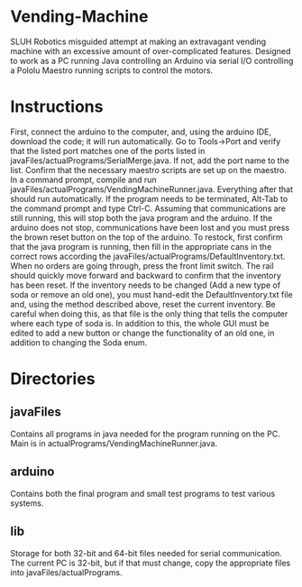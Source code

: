 # Vending-Machine
SLUH Robotics misguided attempt at making an extravagant vending machine with an excessive amount of over-complicated features. Designed to work as a PC running Java controlling an Arduino via serial I/O controlling a Pololu Maestro running scripts to control the motors.

# Instructions
First, connect the arduino to the computer, and, using the arduino IDE, download the code; it will run automatically. Go to Tools->Port and verify that the listed port matches one of the ports listed in javaFiles/actualPrograms/SerialMerge.java. If not, add the port name to the list.
Confirm that the necessary maestro scripts are set up on the maestro.
In a command prompt, compile and run javaFiles/actualPrograms/VendingMachineRunner.java. Everything after that should run automatically.
If the program needs to be terminated, Alt-Tab to the command prompt and type Ctrl-C. Assuming that communications are still running, this will stop both the java program and the arduino. If the arduino does not stop, communications have been lost and you must press the brown reset button on the top of the arduino.
To restock, first confirm that the java program is running, then fill in the appropriate cans in the correct rows according the javaFiles/actualPrograms/DefaultInventory.txt. When no orders are going through, press the front limit switch. The rail should quickly move forward and backward to confirm that the inventory has been reset.
If the inventory needs to be changed (Add a new type of soda or remove an old one), you must hand-edit the DefaultInventory.txt file and, using the method described above, reset the current inventory. Be careful when doing this, as that file is the only thing that tells the computer where each type of soda is. In addition to this, the whole GUI must be edited to add a new button or change the functionality of an old one, in addition to changing the Soda enum.

# Directories

## javaFiles
Contains all programs in java needed for the program running on the PC. Main is in actualPrograms/VendingMachineRunner.java.

## arduino
Contains both the final program and small test programs to test various systems.

## lib
Storage for both 32-bit and 64-bit files needed for serial communication. The current PC is 32-bit, but if that must change, copy the appropriate files into javaFiles/actualPrograms.
